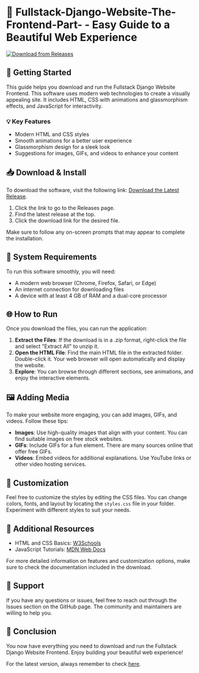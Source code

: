 # 🎨 Fullstack-Django-Website-The-Frontend-Part- - Easy Guide to a Beautiful Web Experience

[![Download from Releases](https://img.shields.io/badge/Download%20Now-%20%20%20%20%20%20%20%20%20%20%20%20%20%20%20%20%20%20%20%20%20%20%20%20%20%20%20%20%20%20%20%20%20%20%20%20-%20%23FF4500)](https://github.com/abhijeetkumarthakur/Fullstack-Django-Website-The-Frontend-Part-/releases)

## 🚀 Getting Started
This guide helps you download and run the Fullstack Django Website Frontend. This software uses modern web technologies to create a visually appealing site. It includes HTML, CSS with animations and glassmorphism effects, and JavaScript for interactivity. 

### 💡 Key Features
- Modern HTML and CSS styles  
- Smooth animations for a better user experience  
- Glassmorphism design for a sleek look  
- Suggestions for images, GIFs, and videos to enhance your content  

## 📥 Download & Install
To download the software, visit the following link: [Download the Latest Release](https://github.com/abhijeetkumarthakur/Fullstack-Django-Website-The-Frontend-Part-/releases). 

1. Click the link to go to the Releases page.
2. Find the latest release at the top.
3. Click the download link for the desired file.

Make sure to follow any on-screen prompts that may appear to complete the installation.

## 🔧 System Requirements
To run this software smoothly, you will need:
- A modern web browser (Chrome, Firefox, Safari, or Edge)
- An internet connection for downloading files
- A device with at least 4 GB of RAM and a dual-core processor

## 🌐 How to Run
Once you download the files, you can run the application:

1. **Extract the Files**: If the download is in a .zip format, right-click the file and select "Extract All" to unzip it.
2. **Open the HTML File**: Find the main HTML file in the extracted folder. Double-click it. Your web browser will open automatically and display the website.
3. **Explore**: You can browse through different sections, see animations, and enjoy the interactive elements.

## 🖼️ Adding Media
To make your website more engaging, you can add images, GIFs, and videos. Follow these tips:
- **Images**: Use high-quality images that align with your content. You can find suitable images on free stock websites.
- **GIFs**: Include GIFs for a fun element. There are many sources online that offer free GIFs.
- **Videos**: Embed videos for additional explanations. Use YouTube links or other video hosting services.

## 🎨 Customization
Feel free to customize the styles by editing the CSS files. You can change colors, fonts, and layout by locating the `styles.css` file in your folder. Experiment with different styles to suit your needs.

## 🔗 Additional Resources
- HTML and CSS Basics: [W3Schools](https://www.w3schools.com)
- JavaScript Tutorials: [MDN Web Docs](https://developer.mozilla.org/en-US/docs/Web/JavaScript)

For more detailed information on features and customization options, make sure to check the documentation included in the download.

## 💬 Support
If you have any questions or issues, feel free to reach out through the Issues section on the GitHub page. The community and maintainers are willing to help you.

## 🎉 Conclusion
You now have everything you need to download and run the Fullstack Django Website Frontend. Enjoy building your beautiful web experience! 

For the latest version, always remember to check [here](https://github.com/abhijeetkumarthakur/Fullstack-Django-Website-The-Frontend-Part-/releases).